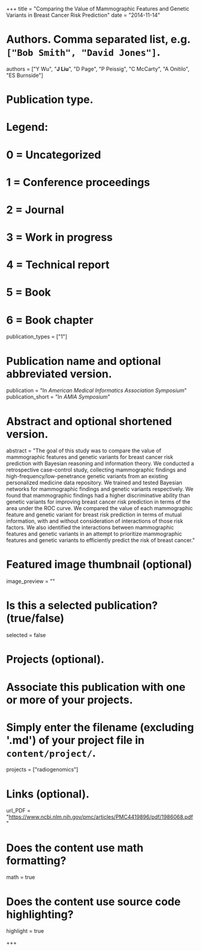 +++
title = "Comparing the Value of Mammographic Features and Genetic Variants in Breast Cancer Risk Prediction"
date = "2014-11-14"

# Authors. Comma separated list, e.g. `["Bob Smith", "David Jones"]`.
authors = ["Y Wu", "__J Liu__", "D Page", "P Peissig", "C McCarty", "A Onitilo", "ES Burnside"]

# Publication type.
# Legend:
# 0 = Uncategorized
# 1 = Conference proceedings
# 2 = Journal
# 3 = Work in progress
# 4 = Technical report
# 5 = Book
# 6 = Book chapter
publication_types = ["1"]

# Publication name and optional abbreviated version.
publication = "In *American Medical Informatics Association Symposium*"
publication_short = "In *AMIA Symposium*"

# Abstract and optional shortened version.
abstract = "The goal of this study was to compare the value of mammographic features and genetic variants for breast cancer risk prediction with Bayesian reasoning and information theory. We conducted a retrospective case-control study, collecting mammographic findings and high-frequency/low-penetrance genetic variants from an existing personalized medicine data repository. We trained and tested Bayesian networks for mammographic findings and genetic variants respectively. We found that mammographic findings had a higher discriminative ability than genetic variants for improving breast cancer risk prediction in terms of the area under the ROC curve. We compared the value of each mammographic feature and genetic variant for breast risk prediction in terms of mutual information, with and without consideration of interactions of those risk factors. We also identified the interactions between mammographic features and genetic variants in an attempt to prioritize mammographic features and genetic variants to efficiently predict the risk of breast cancer."

# Featured image thumbnail (optional)
image_preview = ""

# Is this a selected publication? (true/false)
selected = false

# Projects (optional).
#   Associate this publication with one or more of your projects.
#   Simply enter the filename (excluding '.md') of your project file in `content/project/`.
projects = ["radiogenomics"]

# Links (optional).
url_PDF = "https://www.ncbi.nlm.nih.gov/pmc/articles/PMC4419896/pdf/1986068.pdf"

# Does the content use math formatting?
math = true

# Does the content use source code highlighting?
highlight = true

+++

